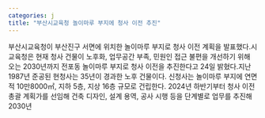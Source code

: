 ```yaml
---
categories: j
title: "부산시교육청 놀이마루 부지에 청사 이전 추진"
---
```

부산시교육청이 부산진구 서면에 위치한 놀이마루 부지로 청사 이전 계획을 발표했다.시교육청은 현재 청사 건물이 노후화, 업무공간 부족, 민원인 접근 불편을 개선하기 위해 오는 2030년까지 전포동 놀이마루 부지로 청사 이전을 추진한다고 24일 밝혔다.지난 1987년 준공된 현청사는 35년이 경과한 노후 건물이다. 신청사는 놀이마루 부지에 연면적 10만8000㎡, 지하 5층, 지상 16층 규모로 건립한다. 2024년 하반기부터 청사 이전 총괄 계획가를 선임해 건축 디자인, 설계 용역, 공사 시행 등을 단계별로 업무를 추진해 2030년
